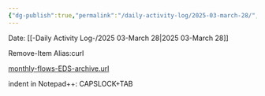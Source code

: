 ```yaml
---
{"dg-publish":true,"permalink":"/daily-activity-log/2025-03-march-28/","noteIcon":"","created":"2025-03-28T14:43:35.379-05:00"}
---
```


Date: [[-Daily Activity Log-/2025 03-March 28\|2025 03-March 28]]

Remove-Item Alias:curl

[monthly-flows-EDS-archive.url](https://memphistngov.sharepoint.com/:u:/r/sites/170903-TEMasonTreatmentPlantSouth/Shared%20Documents/Maxson/Analysis/Flow/monthly-flows-EDS-archive.url?csf=1&web=1&e=qs4ZjN)



indent in Notepad++: CAPSLOCK+TAB 